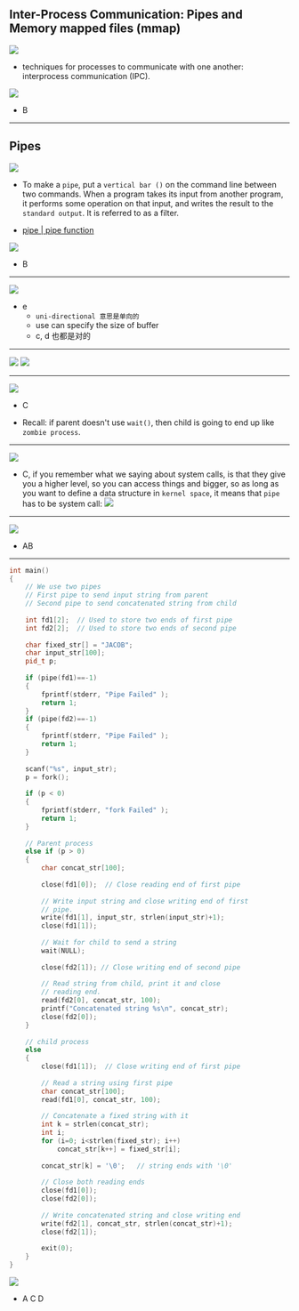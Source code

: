 ## Inter-Process Communication: Pipes and Memory mapped files (mmap)

![](img/2020-06-28-18-05-45.png)

- techniques for processes to communicate with one another: interprocess 
  communication (IPC).

![](img/2020-06-28-18-08-29.png)
- B
---

## Pipes

![](img/2020-06-28-21-11-42.png)

- To make a `pipe`, put a `vertical bar ()` on the command line between two 
  commands. When a program takes its input from another program, it performs 
  some operation on that input, and writes the result to the `standard output`. 
  It is referred to as a filter.

- [pipe | pipe function](https://novemberfall.github.io/Algorithm-FullStack/operation/pipe.html)


![](img/2020-06-28-21-35-25.png)
- B

---

![](img/2020-06-28-22-51-33.png)
- e
  - `uni-directional 意思是单向的`  
  - use can specify the size of buffer
  - c, d 也都是对的 
---

![](img/2020-06-28-22-59-27.png)
![](img/2020-06-28-23-01-48.png)

---
![](img/2020-06-28-23-11-09.png)
- C

- Recall: if parent doesn't use `wait()`, then child is going to end up like
  `zombie process`.

---

![](img/2020-06-28-23-14-54.png)
- C, if you remember what we saying about system calls, is that they give you 
  a higher level, so you can access things and bigger, so as long as you want
  to define a data structure in `kernel space`, it means that `pipe` has to be
  system call:
![](img/2020-06-28-23-19-43.png)
---
![](img/2020-06-28-23-20-16.png)
- AB

---

```c++
int main() 
{ 
    // We use two pipes 
    // First pipe to send input string from parent 
    // Second pipe to send concatenated string from child 
  
    int fd1[2];  // Used to store two ends of first pipe 
    int fd2[2];  // Used to store two ends of second pipe 
  
    char fixed_str[] = "JACOB"; 
    char input_str[100]; 
    pid_t p; 
  
    if (pipe(fd1)==-1) 
    { 
        fprintf(stderr, "Pipe Failed" ); 
        return 1; 
    } 
    if (pipe(fd2)==-1) 
    { 
        fprintf(stderr, "Pipe Failed" ); 
        return 1; 
    } 
  
    scanf("%s", input_str); 
    p = fork(); 
  
    if (p < 0) 
    { 
        fprintf(stderr, "fork Failed" ); 
        return 1; 
    } 
  
    // Parent process 
    else if (p > 0) 
    { 
        char concat_str[100]; 
  
        close(fd1[0]);  // Close reading end of first pipe 
  
        // Write input string and close writing end of first 
        // pipe. 
        write(fd1[1], input_str, strlen(input_str)+1); 
        close(fd1[1]); 
  
        // Wait for child to send a string 
        wait(NULL); 
  
        close(fd2[1]); // Close writing end of second pipe 
  
        // Read string from child, print it and close 
        // reading end. 
        read(fd2[0], concat_str, 100); 
        printf("Concatenated string %s\n", concat_str); 
        close(fd2[0]); 
    } 
  
    // child process 
    else
    { 
        close(fd1[1]);  // Close writing end of first pipe 
  
        // Read a string using first pipe 
        char concat_str[100]; 
        read(fd1[0], concat_str, 100); 
  
        // Concatenate a fixed string with it 
        int k = strlen(concat_str); 
        int i; 
        for (i=0; i<strlen(fixed_str); i++) 
            concat_str[k++] = fixed_str[i]; 
  
        concat_str[k] = '\0';   // string ends with '\0' 
  
        // Close both reading ends 
        close(fd1[0]); 
        close(fd2[0]); 
  
        // Write concatenated string and close writing end 
        write(fd2[1], concat_str, strlen(concat_str)+1); 
        close(fd2[1]); 
  
        exit(0); 
    } 
} 

```
![](img/2020-06-29-00-11-07.png)
- A C D

